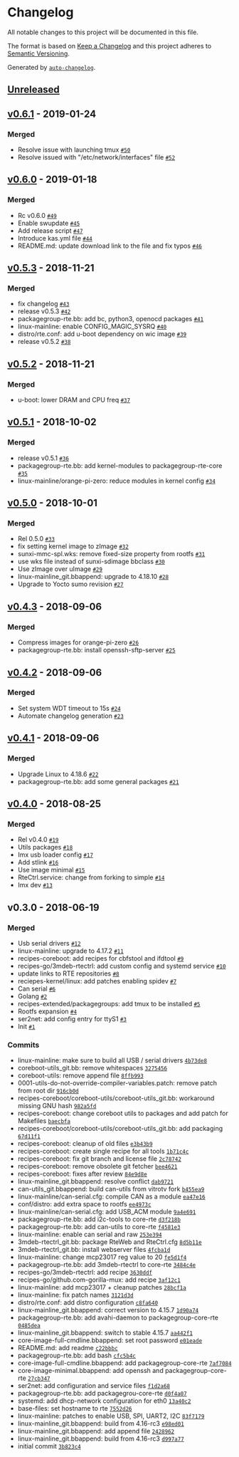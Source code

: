 # Changelog

All notable changes to this project will be documented in this file.

The format is based on [Keep a Changelog](http://keepachangelog.com/en/1.0.0/)
and this project adheres to [Semantic Versioning](http://semver.org/spec/v2.0.0.html).

Generated by [`auto-changelog`](https://github.com/CookPete/auto-changelog).

## [Unreleased](https://gitlab.com/3mdeb/rte/meta-rte/compare/v0.6.0...HEAD)

## [v0.6.1](https://gitlab.com/3mdeb/rte/meta-rte/compare/v0.6.0...v0.6.1) - 2019-01-24

### Merged

- Resolve issue with launching tmux [`#50`](https://gitlab.com/3mdeb/rte/meta-rte/merge_requests/50)
- Resolve issued with "/etc/network/interfaces" file [`#52`](https://gitlab.com/3mdeb/rte/meta-rte/merge_requests/52)

## [v0.6.0](https://gitlab.com/3mdeb/rte/meta-rte/compare/v0.5.3...v0.6.0) - 2019-01-18

### Merged

- Rc v0.6.0 [`#49`](https://gitlab.com/3mdeb/rte/meta-rte/merge_requests/49)
- Enable swupdate [`#45`](https://gitlab.com/3mdeb/rte/meta-rte/merge_requests/45)
- Add release script [`#47`](https://gitlab.com/3mdeb/rte/meta-rte/merge_requests/47)
- Introduce kas.yml file [`#44`](https://gitlab.com/3mdeb/rte/meta-rte/merge_requests/44)
- README.md: update download link to the file and fix typos [`#46`](https://gitlab.com/3mdeb/rte/meta-rte/merge_requests/46)

## [v0.5.3](https://gitlab.com/3mdeb/rte/meta-rte/compare/v0.5.2...v0.5.3) - 2018-11-21

### Merged

- fix changelog [`#43`](https://gitlab.com/3mdeb/rte/meta-rte/merge_requests/43)
- release v0.5.3 [`#42`](https://gitlab.com/3mdeb/rte/meta-rte/merge_requests/42)
- packagegroup-rte.bb: add bc, python3, openocd packages [`#41`](https://gitlab.com/3mdeb/rte/meta-rte/merge_requests/41)
- linux-mainline: enable CONFIG_MAGIC_SYSRQ [`#40`](https://gitlab.com/3mdeb/rte/meta-rte/merge_requests/40)
- distro/rte.conf: add u-boot dependency on wic image [`#39`](https://gitlab.com/3mdeb/rte/meta-rte/merge_requests/39)
- release v0.5.2 [`#38`](https://gitlab.com/3mdeb/rte/meta-rte/merge_requests/38)

## [v0.5.2](https://gitlab.com/3mdeb/rte/meta-rte/compare/v0.5.1...v0.5.2) - 2018-11-21

### Merged

- u-boot: lower DRAM and CPU freq [`#37`](https://gitlab.com/3mdeb/rte/meta-rte/merge_requests/37)

## [v0.5.1](https://gitlab.com/3mdeb/rte/meta-rte/compare/v0.5.0...v0.5.1) - 2018-10-02

### Merged

- release v0.5.1 [`#36`](https://gitlab.com/3mdeb/rte/meta-rte/merge_requests/36)
- packagegroup-rte.bb: add kernel-modules to packagegroup-rte-core [`#35`](https://gitlab.com/3mdeb/rte/meta-rte/merge_requests/35)
- linux-mainline/orange-pi-zero: reduce modules in kernel config [`#34`](https://gitlab.com/3mdeb/rte/meta-rte/merge_requests/34)

## [v0.5.0](https://gitlab.com/3mdeb/rte/meta-rte/compare/v0.4.3...v0.5.0) - 2018-10-01

### Merged

- Rel 0.5.0 [`#33`](https://gitlab.com/3mdeb/rte/meta-rte/merge_requests/33)
- fix setting kernel image to zImage [`#32`](https://gitlab.com/3mdeb/rte/meta-rte/merge_requests/32)
- sunxi-mmc-spl.wks: remove fixed-size property from rootfs [`#31`](https://gitlab.com/3mdeb/rte/meta-rte/merge_requests/31)
- use wks file instead of sunxi-sdimage bbclass [`#30`](https://gitlab.com/3mdeb/rte/meta-rte/merge_requests/30)
- Use zImage over uImage [`#29`](https://gitlab.com/3mdeb/rte/meta-rte/merge_requests/29)
- linux-mainline_git.bbappend: upgrade to 4.18.10 [`#28`](https://gitlab.com/3mdeb/rte/meta-rte/merge_requests/28)
- Upgrade to Yocto sumo revision [`#27`](https://gitlab.com/3mdeb/rte/meta-rte/merge_requests/27)

## [v0.4.3](https://gitlab.com/3mdeb/rte/meta-rte/compare/v0.4.2...v0.4.3) - 2018-09-06

### Merged

- Compress images for orange-pi-zero [`#26`](https://gitlab.com/3mdeb/rte/meta-rte/merge_requests/26)
- packagegroup-rte.bb: install openssh-sftp-server [`#25`](https://gitlab.com/3mdeb/rte/meta-rte/merge_requests/25)

## [v0.4.2](https://gitlab.com/3mdeb/rte/meta-rte/compare/v0.4.1...v0.4.2) - 2018-09-06

### Merged

- Set system WDT timeout to 15s [`#24`](https://gitlab.com/3mdeb/rte/meta-rte/merge_requests/24)
- Automate changelog generation [`#23`](https://gitlab.com/3mdeb/rte/meta-rte/merge_requests/23)

## [v0.4.1](https://gitlab.com/3mdeb/rte/meta-rte/compare/v0.4.0...v0.4.1) - 2018-09-06

### Merged

- Upgrade Linux to 4.18.6 [`#22`](https://gitlab.com/3mdeb/rte/meta-rte/merge_requests/22)
- packagegroup-rte.bb: add some general packages [`#21`](https://gitlab.com/3mdeb/rte/meta-rte/merge_requests/21)

## [v0.4.0](https://gitlab.com/3mdeb/rte/meta-rte/compare/v0.3.0...v0.4.0) - 2018-08-25

### Merged

- Rel v0.4.0 [`#19`](https://gitlab.com/3mdeb/rte/meta-rte/merge_requests/19)
- Utils packages [`#18`](https://gitlab.com/3mdeb/rte/meta-rte/merge_requests/18)
- Imx usb loader config [`#17`](https://gitlab.com/3mdeb/rte/meta-rte/merge_requests/17)
- Add stlink [`#16`](https://gitlab.com/3mdeb/rte/meta-rte/merge_requests/16)
- Use image minimal [`#15`](https://gitlab.com/3mdeb/rte/meta-rte/merge_requests/15)
- RteCtrl.service: change from forking to simple [`#14`](https://gitlab.com/3mdeb/rte/meta-rte/merge_requests/14)
- Imx dev [`#13`](https://gitlab.com/3mdeb/rte/meta-rte/merge_requests/13)

## v0.3.0 - 2018-06-19

### Merged

- Usb serial drivers [`#12`](https://gitlab.com/3mdeb/rte/meta-rte/merge_requests/12)
- linux-mainline: upgrade to 4.17.2 [`#11`](https://gitlab.com/3mdeb/rte/meta-rte/merge_requests/11)
- recipes-coreboot: add recipes for cbfstool and ifdtool [`#9`](https://gitlab.com/3mdeb/rte/meta-rte/merge_requests/9)
- recipes-go/3mdeb-rtectrl: add custom config and systemd service [`#10`](https://gitlab.com/3mdeb/rte/meta-rte/merge_requests/10)
- update links to RTE repositories [`#8`](https://gitlab.com/3mdeb/rte/meta-rte/merge_requests/8)
- reciepes-kernel/linux: add patches enabling spidev [`#7`](https://gitlab.com/3mdeb/rte/meta-rte/merge_requests/7)
- Can serial [`#6`](https://gitlab.com/3mdeb/rte/meta-rte/merge_requests/6)
- Golang [`#2`](https://gitlab.com/3mdeb/rte/meta-rte/merge_requests/2)
- recipes-extended/packagegroups: add tmux to be installed [`#5`](https://gitlab.com/3mdeb/rte/meta-rte/merge_requests/5)
- Rootfs expansion [`#4`](https://gitlab.com/3mdeb/rte/meta-rte/merge_requests/4)
- ser2net: add config entry for ttyS1 [`#3`](https://gitlab.com/3mdeb/rte/meta-rte/merge_requests/3)
- Init [`#1`](https://gitlab.com/3mdeb/rte/meta-rte/merge_requests/1)

### Commits

- linux-mainline: make sure to build all USB / serial drivers [`4b73de8`](https://gitlab.com/3mdeb/rte/meta-rte/commit/4b73de84942372227199e483580aafdf1c6185c1)
- coreboot-utils_git.bb: remove whitespaces [`3275456`](https://gitlab.com/3mdeb/rte/meta-rte/commit/32754565f7eaf9b4992b00bace548a93efff86c1)
- coreboot-utils: remove append file [`8ffb993`](https://gitlab.com/3mdeb/rte/meta-rte/commit/8ffb9935e90a38795d3c62fe6133dedca7fd1640)
- 0001-utils-do-not-override-compiler-variables.patch: remove patch from root dir [`916cb0d`](https://gitlab.com/3mdeb/rte/meta-rte/commit/916cb0dcca3bdb6a9a6512aeab99394264053e15)
- recipes-coreboot/coreboot-utils/coreboot-utils_git.bb: workaround missing GNU hash [`982a5fd`](https://gitlab.com/3mdeb/rte/meta-rte/commit/982a5fd94e21a261fca4507df49768e0496cedf5)
- recipes-coreboot: change coreboot utils to packages and add patch for Makefiles [`baecbfa`](https://gitlab.com/3mdeb/rte/meta-rte/commit/baecbfaa52b21d59a86e6aa74ccc13ec78ca9b70)
- recipes-coreboot/coreboot-utils/coreboot-utils_git.bb: add packaging [`67d11f1`](https://gitlab.com/3mdeb/rte/meta-rte/commit/67d11f1a926d08c835d236a7ba7f37bfc2a09c0a)
- recipes-coreboot: cleanup of old files [`e3b43b9`](https://gitlab.com/3mdeb/rte/meta-rte/commit/e3b43b93d476b82c2e21f8c246cc6c5ae2b5fe58)
- recipes-coreboot: create single recipe for all tools [`1b71c4c`](https://gitlab.com/3mdeb/rte/meta-rte/commit/1b71c4c5d320d3c48714e726390cadd603303f6f)
- recipes-coreboot: fix git branch and license file [`2c78742`](https://gitlab.com/3mdeb/rte/meta-rte/commit/2c7874260a8c6700546bc22668e8b278c2e8d655)
- recipes-coreboot: remove obsolete git fetcher [`bee4621`](https://gitlab.com/3mdeb/rte/meta-rte/commit/bee462123541500735a0ffa9f5d6cbb4c8aa0e15)
- recipes-coreboot: fixes after review [`84e9d8e`](https://gitlab.com/3mdeb/rte/meta-rte/commit/84e9d8efe064a9b9e01c1c6a6d94209c045fd640)
- linux-mainline_git.bbappend: resolve conflict [`dab9721`](https://gitlab.com/3mdeb/rte/meta-rte/commit/dab97218c71522a0277113c000418ebe77cdd16d)
- can-utils_git.bbappend: build can-utils from vitrotv fork [`b455ea9`](https://gitlab.com/3mdeb/rte/meta-rte/commit/b455ea9067d3f2e7df2ccd5164ccf8eaa3da2c87)
- linux-mainline/can-serial.cfg: compile CAN as a module [`ea47e16`](https://gitlab.com/3mdeb/rte/meta-rte/commit/ea47e16afcb33355fda94120812aea6d5576f76b)
- conf/distro: add extra space to rootfs [`ee4973c`](https://gitlab.com/3mdeb/rte/meta-rte/commit/ee4973cb10187df95aee52dc0f898137bc5775a8)
- linux-mainline/can-serial.cfg: add USB_ACM module [`9a4e691`](https://gitlab.com/3mdeb/rte/meta-rte/commit/9a4e691af80bbc8fb585f8d8005aa8f042761ebb)
- packagegroup-rte.bb: add i2c-tools to core-rte [`d3f218b`](https://gitlab.com/3mdeb/rte/meta-rte/commit/d3f218b8c51b966a72f0b0e5138e7b8d95d582af)
- packagegroup-rte.bb: add can-utils to core-rte [`f4581e3`](https://gitlab.com/3mdeb/rte/meta-rte/commit/f4581e3c2e44ea03b74e5ac16246adf5d06dfdb5)
- linux-mainline: enable can serial and raw [`253e394`](https://gitlab.com/3mdeb/rte/meta-rte/commit/253e394802e035ed7bce67e1b1336e69b50077af)
- 3mdeb-rtectrl_git.bb: package RteWeb and RteCtrl.cfg [`8d5b11e`](https://gitlab.com/3mdeb/rte/meta-rte/commit/8d5b11e549f7eee76a94a3d66ec57222849c3429)
- 3mdeb-rtectrl_git.bb: install webserver files [`4fcba1d`](https://gitlab.com/3mdeb/rte/meta-rte/commit/4fcba1da9c8b54091bb6dd5875d029ca8f2b27fd)
- linux-mainline: change mcp23017 reg value to 20 [`fe5d1f4`](https://gitlab.com/3mdeb/rte/meta-rte/commit/fe5d1f4267ae40d92dc789588d05c88a00dfd6bd)
- packagegroup-rte.bb: add 3mdeb-rtectrl to core-rte [`3484c4e`](https://gitlab.com/3mdeb/rte/meta-rte/commit/3484c4e855b92246c92b09f0981e5834ce3e8104)
- recipes-go/3mdeb-rtectrl: add recipe [`3630ddf`](https://gitlab.com/3mdeb/rte/meta-rte/commit/3630ddfea9d81d4a2a12cfa2a61e954de1884267)
- recipes-go/github.com-gorilla-mux: add recipe [`3af12c1`](https://gitlab.com/3mdeb/rte/meta-rte/commit/3af12c1ed5dfa8f149d9a333b9d44677f069cbd4)
- linux-mainline: add mcp23017 + cleanup patches [`28bcf1a`](https://gitlab.com/3mdeb/rte/meta-rte/commit/28bcf1a4dcbb079f4bd2c55d387860ccb291bbda)
- linux-mainline: fix patch names [`3121d3d`](https://gitlab.com/3mdeb/rte/meta-rte/commit/3121d3df4f4f1773bf48782cd7c6353e9a82e831)
- distro/rte.conf: add distro configuration [`c8fa640`](https://gitlab.com/3mdeb/rte/meta-rte/commit/c8fa640ff99abf1c8d390968ed739b263aab9835)
- linux-mainline_git.bbappend: correct version to 4.15.7 [`1d90a74`](https://gitlab.com/3mdeb/rte/meta-rte/commit/1d90a7474844d8f0376816a9bb33af1bdb42ffae)
- packagegroup-rte.bb: add avahi-daemon to packagegroup-core-rte [`0485dea`](https://gitlab.com/3mdeb/rte/meta-rte/commit/0485dea605a48e0d97c0a3b3e2323d72f2e2d469)
- linux-mainline_git.bbappend: switch to stable 4.15.7 [`aa442f1`](https://gitlab.com/3mdeb/rte/meta-rte/commit/aa442f1e4da5e3ea992c13934d27d760f395af45)
- core-image-full-cmdline.bbappend: set root password [`e01eade`](https://gitlab.com/3mdeb/rte/meta-rte/commit/e01eade2f922432fc999eb11143fcab4cc9e75f1)
- README.md: add readme [`c22bbbc`](https://gitlab.com/3mdeb/rte/meta-rte/commit/c22bbbc749e2d7706267f4b1f1f54d9db17ab402)
- packagegroup-rte.bb: add bash [`cfc5b4c`](https://gitlab.com/3mdeb/rte/meta-rte/commit/cfc5b4cb31facad49ca241ab7e830c5c257fcd61)
- core-image-full-cmdline.bbappend: add packagegroup-core-rte [`7af7084`](https://gitlab.com/3mdeb/rte/meta-rte/commit/7af708442c57dd647561d7ba09571e14c8c23534)
- core-image-minimal.bbappend: add openssh and packagegroup-core-rte [`27cb347`](https://gitlab.com/3mdeb/rte/meta-rte/commit/27cb3475f365529d465751c00246e8ac6716985d)
- ser2net: add configuration and service files [`f1d2a68`](https://gitlab.com/3mdeb/rte/meta-rte/commit/f1d2a685ef5f13666e531cf53b8a53e08c2a7748)
- packagegroup-rte.bb: add packagegrou-core-rte [`d0f4a07`](https://gitlab.com/3mdeb/rte/meta-rte/commit/d0f4a0731c5369291193035f59b5414ee250d804)
- systemd: add dhcp-network configuration for eth0 [`13a40c2`](https://gitlab.com/3mdeb/rte/meta-rte/commit/13a40c2e55b8ff8f4e9450ef5d26124de76d7688)
- base-files: set hostname to rte [`7552d26`](https://gitlab.com/3mdeb/rte/meta-rte/commit/7552d26fed095b507aa0ef49686fba47ebbb7f36)
- linux-mainline: patches to enable USB, SPI, UART2, I2C [`83f7179`](https://gitlab.com/3mdeb/rte/meta-rte/commit/83f7179156db9b0e65d6563a5b7b0c778d9e61b4)
- linux-mainline_git.bbappend: build from 4.16-rc3 [`e98ed01`](https://gitlab.com/3mdeb/rte/meta-rte/commit/e98ed012d469207e7952808def5540b36b86ee82)
- linux-mainline_git.bbappend: add append file [`2428962`](https://gitlab.com/3mdeb/rte/meta-rte/commit/2428962f6a7b0ccd81a9e4ecf745470fe792481f)
- linux-mainline_git.bbappend: build from 4.16-rc3 [`d997a77`](https://gitlab.com/3mdeb/rte/meta-rte/commit/d997a774f8569320678bef4bc945a8e4da8bbf5e)
- initial commit [`3b823c4`](https://gitlab.com/3mdeb/rte/meta-rte/commit/3b823c4d3662055da93134109a423870425b2e45)
